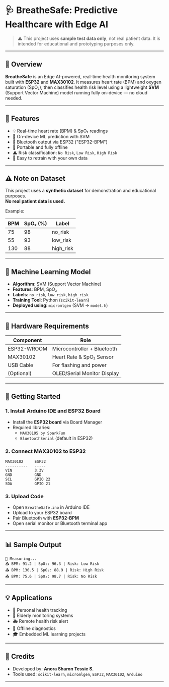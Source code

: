 # 🩺 BreatheSafe: Predictive Healthcare with Edge AI

> ⚠️ This project uses **sample test data only**, not real patient data. It is intended for educational and prototyping purposes only.

---

## 📌 Overview

**BreatheSafe** is an Edge AI-powered, real-time health monitoring system built with **ESP32** and **MAX30102**. It measures heart rate (BPM) and oxygen saturation (SpO₂), then classifies health risk level using a lightweight **SVM** (Support Vector Machine) model running fully on-device — no cloud needed.

---

## 🎯 Features

- 💡 Real-time heart rate (BPM) & SpO₂ readings  
- 🧠 On-device ML prediction with SVM  
- 📶 Bluetooth output via ESP32 ("ESP32-BPM")  
- 🔋 Portable and fully offline  
- ⚠️ Risk classification: `No Risk`, `Low Risk`, `High Risk`  
- 🔎 Easy to retrain with your own data  

---

## ⚠️ Note on Dataset

This project uses a **synthetic dataset** for demonstration and educational purposes.  
**No real patient data is used.**

Example:

| BPM | SpO₂ (%) | Label       |
|-----|----------|-------------|
| 75  | 98       | no_risk     |
| 55  | 93       | low_risk    |
| 130 | 88       | high_risk   |

---

## 🧠 Machine Learning Model

- **Algorithm**: SVM (Support Vector Machine)  
- **Features**: BPM, SpO₂  
- **Labels**: `no_risk`, `low_risk`, `high_risk`  
- **Training Tool**: Python (`scikit-learn`)  
- **Deployed using**: `micromlgen` (SVM → `model.h`)  

---

## 🔧 Hardware Requirements

| Component      | Role                         |
|----------------|------------------------------|
| ESP32-WROOM    | Microcontroller + Bluetooth  |
| MAX30102       | Heart Rate & SpO₂ Sensor     |
| USB Cable      | For flashing and power       |
| (Optional)     | OLED/Serial Monitor Display  |

---

## 🚀 Getting Started

### 1. Install Arduino IDE and ESP32 Board

- Install the **ESP32 board** via Board Manager  
- Required libraries:
  - `MAX30105 by SparkFun`  
  - `BluetoothSerial` (default in ESP32)

### 2. Connect MAX30102 to ESP32

```
MAX30102     ESP32
----------   -----
VIN          3.3V  
GND          GND  
SCL          GPIO 22  
SDA          GPIO 21  
```

### 3. Upload Code

- Open `BreatheSafe.ino` in Arduino IDE  
- Upload to your ESP32 board  
- Pair Bluetooth with **ESP32-BPM**  
- Open serial monitor or Bluetooth terminal app  

---

## 📊 Sample Output

```
🧠 Measuring...
📤 BPM: 91.2 | SpO₂: 96.3 | Risk: Low Risk  
📤 BPM: 130.5 | SpO₂: 88.9 | Risk: High Risk  
📤 BPM: 75.6 | SpO₂: 98.7 | Risk: No Risk  
```

---

## 💡 Applications

- 🏥 Personal health tracking  
- 🧓 Elderly monitoring systems  
- 🚑 Remote health risk alert  
- 📶 Offline diagnostics  
- 🎓 Embedded ML learning projects  

---

## 🙌 Credits

- Developed by: **Anora Sharon Tessie S.**  
- Tools used: `scikit-learn`, `micromlgen`, `ESP32`, `MAX30102`, `Arduino`

---
